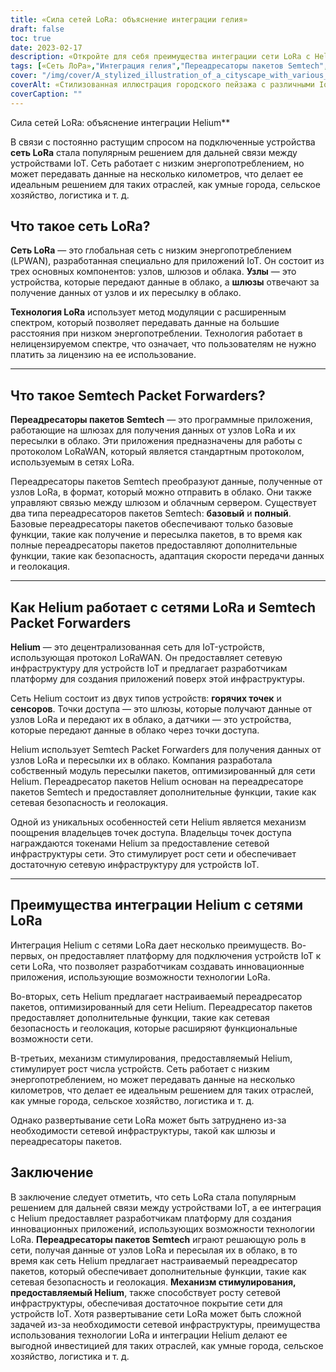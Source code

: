 ```yaml
---
title: «Сила сетей LoRa: объяснение интеграции гелия»
draft: false
toc: true
date: 2023-02-17
description: «Откройте для себя преимущества интеграции сети LoRa с Helium для устройств IoT и таких отраслей, как умные города, сельское хозяйство и логистика».
tags: [«Сеть ЛоРа»,"Интеграция гелия","Переадресаторы пакетов Semtech",«приложения Интернета вещей»,"ЛПВАН","модуляция с расширенным спектром","шлюзы","облако","Протокол LoRaWAN","сетевая инфраструктура",«горячие точки»,"датчики","безопасность сети","геолокация",«механизм поощрения»,«умные города»,"сельское хозяйство","логистика",«Развитие Интернета вещей»,"дальняя связь"]
cover: "/img/cover/A_stylized_illustration_of_a_cityscape_with_various_IoT_dev.png"
coverAlt: «Стилизованная иллюстрация городского пейзажа с различными IoT-устройствами, подключенными к сети, представленной в виде паутины света, с заметным логотипом Helium».
coverCaption: ""
---
```

 Сила сетей LoRa: объяснение интеграции Helium**

В связи с постоянно растущим спросом на подключенные устройства **сеть LoRa** стала популярным решением для дальней связи между устройствами IoT. Сеть работает с низким энергопотреблением, но может передавать данные на несколько километров, что делает ее идеальным решением для таких отраслей, как умные города, сельское хозяйство, логистика и т. д.

## Что такое сеть LoRa?

**Сеть LoRa** — это глобальная сеть с низким энергопотреблением (LPWAN), разработанная специально для приложений IoT. Он состоит из трех основных компонентов: узлов, шлюзов и облака. **Узлы** — это устройства, которые передают данные в облако, а **шлюзы** отвечают за получение данных от узлов и их пересылку в облако.

**Технология LoRa** использует метод модуляции с расширенным спектром, который позволяет передавать данные на большие расстояния при низком энергопотреблении. Технология работает в нелицензируемом спектре, что означает, что пользователям не нужно платить за лицензию на ее использование.

______

## Что такое Semtech Packet Forwarders?

**Переадресаторы пакетов Semtech** — это программные приложения, работающие на шлюзах для получения данных от узлов LoRa и их пересылки в облако. Эти приложения предназначены для работы с протоколом LoRaWAN, который является стандартным протоколом, используемым в сетях LoRa.

Переадресаторы пакетов Semtech преобразуют данные, полученные от узлов LoRa, в формат, который можно отправить в облако. Они также управляют связью между шлюзом и облачным сервером. Существует два типа переадресаторов пакетов Semtech: **базовый** и **полный**. Базовые переадресаторы пакетов обеспечивают только базовые функции, такие как получение и пересылка пакетов, в то время как полные переадресаторы пакетов предоставляют дополнительные функции, такие как безопасность, адаптация скорости передачи данных и геолокация.

______

## Как Helium работает с сетями LoRa и Semtech Packet Forwarders

**Helium** — это децентрализованная сеть для IoT-устройств, использующая протокол LoRaWAN. Он предоставляет сетевую инфраструктуру для устройств IoT и предлагает разработчикам платформу для создания приложений поверх этой инфраструктуры.

Сеть Helium состоит из двух типов устройств: **горячих точек** и **сенсоров**. Точки доступа — это шлюзы, которые получают данные от узлов LoRa и передают их в облако, а датчики — это устройства, которые передают данные в облако через точки доступа.

Helium использует Semtech Packet Forwarders для получения данных от узлов LoRa и пересылки их в облако. Компания разработала собственный модуль пересылки пакетов, оптимизированный для сети Helium. Переадресатор пакетов Helium основан на переадресаторе пакетов Semtech и предоставляет дополнительные функции, такие как сетевая безопасность и геолокация.

Одной из уникальных особенностей сети Helium является механизм поощрения владельцев точек доступа. Владельцы точек доступа награждаются токенами Helium за предоставление сетевой инфраструктуры сети. Это стимулирует рост сети и обеспечивает достаточную сетевую инфраструктуру для устройств IoT.

______

## Преимущества интеграции Helium с сетями LoRa

Интеграция Helium с сетями LoRa дает несколько преимуществ. Во-первых, он предоставляет платформу для подключения устройств IoT к сети LoRa, что позволяет разработчикам создавать инновационные приложения, использующие возможности технологии LoRa.

Во-вторых, сеть Helium предлагает настраиваемый переадресатор пакетов, оптимизированный для сети Helium. Переадресатор пакетов предоставляет дополнительные функции, такие как сетевая безопасность и геолокация, которые расширяют функциональные возможности сети.

В-третьих, механизм стимулирования, предоставляемый Helium, стимулирует рост числа устройств. Сеть работает с низким энергопотреблением, но может передавать данные на несколько километров, что делает ее идеальным решением для таких отраслей, как умные города, сельское хозяйство, логистика и т. д.

Однако развертывание сети LoRa может быть затруднено из-за необходимости сетевой инфраструктуры, такой как шлюзы и переадресаторы пакетов.

## Заключение
В заключение следует отметить, что сеть LoRa стала популярным решением для дальней связи между устройствами IoT, а ее интеграция с Helium предоставляет разработчикам платформу для создания инновационных приложений, использующих возможности технологии LoRa. **Переадресаторы пакетов Semtech** играют решающую роль в сети, получая данные от узлов LoRa и пересылая их в облако, в то время как сеть Helium предлагает настраиваемый переадресатор пакетов, который обеспечивает дополнительные функции, такие как сетевая безопасность и геолокация. **Механизм стимулирования, предоставляемый Helium**, также способствует росту сетевой инфраструктуры, обеспечивая достаточное покрытие сети для устройств IoT. Хотя развертывание сети LoRa может быть сложной задачей из-за необходимости сетевой инфраструктуры, преимущества использования технологии LoRa и интеграции Helium делают ее выгодной инвестицией для таких отраслей, как умные города, сельское хозяйство, логистика и т. д.

